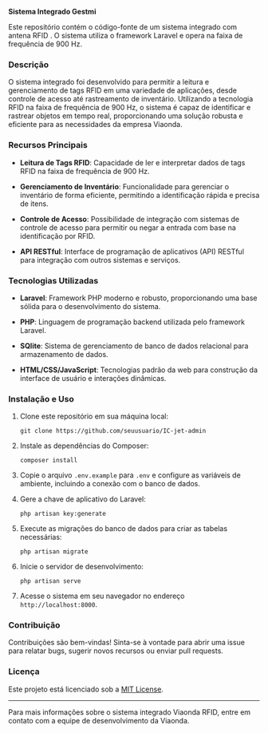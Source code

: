 **Sistema Integrado Gestmi**

Este repositório contém o código-fonte de um sistema integrado com antena RFID . O sistema utiliza o framework Laravel e opera na faixa de frequência de 900 Hz.

### Descrição

O sistema integrado  foi desenvolvido para permitir a leitura e gerenciamento de tags RFID em uma variedade de aplicações, desde controle de acesso até rastreamento de inventário. Utilizando a tecnologia RFID na faixa de frequência de 900 Hz, o sistema é capaz de identificar e rastrear objetos em tempo real, proporcionando uma solução robusta e eficiente para as necessidades da empresa Viaonda.

### Recursos Principais

- **Leitura de Tags RFID**: Capacidade de ler e interpretar dados de tags RFID na faixa de frequência de 900 Hz.
  
- **Gerenciamento de Inventário**: Funcionalidade para gerenciar o inventário de forma eficiente, permitindo a identificação rápida e precisa de itens.

- **Controle de Acesso**: Possibilidade de integração com sistemas de controle de acesso para permitir ou negar a entrada com base na identificação por RFID.

- **API RESTful**: Interface de programação de aplicativos (API) RESTful para integração com outros sistemas e serviços.

### Tecnologias Utilizadas

- **Laravel**: Framework PHP moderno e robusto, proporcionando uma base sólida para o desenvolvimento do sistema.

- **PHP**: Linguagem de programação backend utilizada pelo framework Laravel.

- **SQlite**: Sistema de gerenciamento de banco de dados relacional para armazenamento de dados.

- **HTML/CSS/JavaScript**: Tecnologias padrão da web para construção da interface de usuário e interações dinâmicas.

### Instalação e Uso

1. Clone este repositório em sua máquina local:

   ```
   git clone https://github.com/seuusuario/IC-jet-admin
   ```

2. Instale as dependências do Composer:

   ```
   composer install
   ```

3. Copie o arquivo `.env.example` para `.env` e configure as variáveis de ambiente, incluindo a conexão com o banco de dados.

4. Gere a chave de aplicativo do Laravel:

   ```
   php artisan key:generate
   ```

5. Execute as migrações do banco de dados para criar as tabelas necessárias:

   ```
   php artisan migrate
   ```

6. Inicie o servidor de desenvolvimento:

   ```
   php artisan serve
   ```

7. Acesse o sistema em seu navegador no endereço `http://localhost:8000`.

### Contribuição

Contribuições são bem-vindas! Sinta-se à vontade para abrir uma issue para relatar bugs, sugerir novos recursos ou enviar pull requests.

### Licença

Este projeto está licenciado sob a [MIT License](LICENSE).

---

Para mais informações sobre o sistema integrado Viaonda RFID, entre em contato com a equipe de desenvolvimento da Viaonda.
